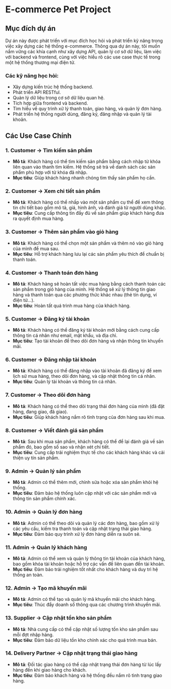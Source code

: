# E-commerce Pet Project

## Mục đích dự án

Dự án này được phát triển với mục đích học hỏi và phát triển kỹ năng trong việc xây dựng các hệ thống e-commerce. Thông qua dự án này, tôi muốn nắm vững các khía cạnh như xây dựng API, quản lý cơ sở dữ liệu, làm việc với backend và frontend, cùng với việc hiểu rõ các use case thực tế trong một hệ thống thương mại điện tử.

### Các kỹ năng học hỏi:

- Xây dựng kiến trúc hệ thống backend.
- Phát triển API RESTful.
- Quản lý dữ liệu trong cơ sở dữ liệu quan hệ.
- Tích hợp giữa frontend và backend.
- Tìm hiểu về quy trình xử lý thanh toán, giao hàng, và quản lý đơn hàng.
- Phát triển hệ thống người dùng, đăng ký, đăng nhập và quản lý tài khoản.

## Các Use Case Chính

### 1. Customer -> Tìm kiếm sản phẩm
- **Mô tả**: Khách hàng có thể tìm kiếm sản phẩm bằng cách nhập từ khóa liên quan vào thanh tìm kiếm. Hệ thống sẽ trả về danh sách các sản phẩm phù hợp với từ khóa đã nhập.
- **Mục tiêu**: Giúp khách hàng nhanh chóng tìm thấy sản phẩm họ cần.

### 2. Customer -> Xem chi tiết sản phẩm
- **Mô tả**: Khách hàng có thể nhấp vào một sản phẩm cụ thể để xem thông tin chi tiết bao gồm mô tả, giá, hình ảnh, và đánh giá từ người dùng khác.
- **Mục tiêu**: Cung cấp thông tin đầy đủ về sản phẩm giúp khách hàng đưa ra quyết định mua hàng.

### 3. Customer -> Thêm sản phẩm vào giỏ hàng
- **Mô tả**: Khách hàng có thể chọn một sản phẩm và thêm nó vào giỏ hàng của mình để mua sau.
- **Mục tiêu**: Hỗ trợ khách hàng lưu lại các sản phẩm yêu thích để chuẩn bị thanh toán.

### 4. Customer -> Thanh toán đơn hàng
- **Mô tả**: Khách hàng sẽ hoàn tất việc mua hàng bằng cách thanh toán các sản phẩm trong giỏ hàng của mình. Hệ thống sẽ xử lý thông tin giao hàng và thanh toán qua các phương thức khác nhau (thẻ tín dụng, ví điện tử...).
- **Mục tiêu**: Hoàn tất quá trình mua hàng của khách hàng.

### 5. Customer -> Đăng ký tài khoản
- **Mô tả**: Khách hàng có thể đăng ký tài khoản mới bằng cách cung cấp thông tin cá nhân như email, mật khẩu, và địa chỉ.
- **Mục tiêu**: Tạo tài khoản để theo dõi đơn hàng và nhận thông tin khuyến mãi.

### 6. Customer -> Đăng nhập tài khoản
- **Mô tả**: Khách hàng có thể đăng nhập vào tài khoản đã đăng ký để xem lịch sử mua hàng, theo dõi đơn hàng, và cập nhật thông tin cá nhân.
- **Mục tiêu**: Quản lý tài khoản và thông tin cá nhân.

### 7. Customer -> Theo dõi đơn hàng
- **Mô tả**: Khách hàng có thể theo dõi trạng thái đơn hàng của mình (đã đặt hàng, đang giao, đã giao).
- **Mục tiêu**: Giúp khách hàng nắm rõ tình trạng của đơn hàng sau khi mua.

### 8. Customer -> Viết đánh giá sản phẩm
- **Mô tả**: Sau khi mua sản phẩm, khách hàng có thể để lại đánh giá về sản phẩm đó, bao gồm số sao và nhận xét chi tiết.
- **Mục tiêu**: Cung cấp trải nghiệm thực tế cho các khách hàng khác và cải thiện uy tín sản phẩm.

### 9. Admin -> Quản lý sản phẩm
- **Mô tả**: Admin có thể thêm mới, chỉnh sửa hoặc xóa sản phẩm khỏi hệ thống.
- **Mục tiêu**: Đảm bảo hệ thống luôn cập nhật với các sản phẩm mới và thông tin sản phẩm chính xác.

### 10. Admin -> Quản lý đơn hàng
- **Mô tả**: Admin có thể theo dõi và quản lý các đơn hàng, bao gồm xử lý các yêu cầu, kiểm tra thanh toán và cập nhật trạng thái giao hàng.
- **Mục tiêu**: Đảm bảo quy trình xử lý đơn hàng diễn ra suôn sẻ.

### 11. Admin -> Quản lý khách hàng
- **Mô tả**: Admin có thể xem và quản lý thông tin tài khoản của khách hàng, bao gồm khóa tài khoản hoặc hỗ trợ các vấn đề liên quan đến tài khoản.
- **Mục tiêu**: Đảm bảo trải nghiệm tốt nhất cho khách hàng và duy trì hệ thống an toàn.

### 12. Admin -> Tạo mã khuyến mãi
- **Mô tả**: Admin có thể tạo và quản lý mã khuyến mãi cho khách hàng.
- **Mục tiêu**: Thúc đẩy doanh số thông qua các chương trình khuyến mãi.

### 13. Supplier -> Cập nhật tồn kho sản phẩm
- **Mô tả**: Nhà cung cấp có thể cập nhật số lượng tồn kho sản phẩm sau mỗi đợt nhập hàng.
- **Mục tiêu**: Đảm bảo dữ liệu tồn kho chính xác cho quá trình mua bán.

### 14. Delivery Partner -> Cập nhật trạng thái giao hàng
- **Mô tả**: Đối tác giao hàng có thể cập nhật trạng thái đơn hàng từ lúc lấy hàng đến khi giao hàng cho khách.
- **Mục tiêu**: Đảm bảo khách hàng và hệ thống đều nắm rõ tình trạng giao hàng.
